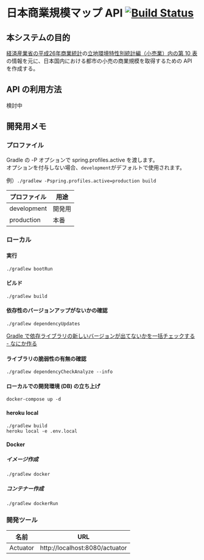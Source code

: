 # 日本商業規模マップ API [![Build Status](https://travis-ci.org/ptiringo/japan-commercial-map-api.svg?branch=master)](https://travis-ci.org/ptiringo/japan-commercial-map-api)

## 本システムの目的

[経済産業省の平成26年商業統計](http://www.meti.go.jp/statistics/tyo/syougyo/result-2.html)の[立地環境特性別統計編（小売業）内の第 10 表](http://www.meti.go.jp/statistics/tyo/syougyo/result-2/h26/index-ricchidata.html)の情報を元に、日本国内における都市の小売の商業規模を取得するための API を作成する。

## API の利用方法

検討中

## 開発用メモ

### プロファイル

Gradle の -P オプションで spring.profiles.active を渡します。  
オプションを付与しない場合、`development`がデフォルトで使用されます。

例）`./gradlew -Pspring.profiles.active=production build`

| プロファイル | 用途   |
| ------------ | ------ |
| development  | 開発用 |
| production   | 本番   |

### ローカル

#### 実行

`./gradlew bootRun`

#### ビルド

`./gradlew build`

#### 依存性のバージョンアップがないかの確認

`./gradlew dependencyUpdates`

[Gradle で依存ライブラリの新しいバージョンが出てないかを一括チェックする - なにか作る](http://create-something.hatenadiary.jp/entry/2017/05/04/112749)

#### ライブラリの脆弱性の有無の確認

`./gradlew dependencyCheckAnalyze --info`

#### ローカルでの開発環境 (DB) の立ち上げ

`docker-compose up -d`

#### heroku local

```
./gradlew build
heroku local -e .env.local
```

#### Docker

##### イメージ作成

`./gradlew docker`

##### コンテナー作成

`./gradlew dockerRun`

### 開発ツール

| 名前                   | URL                            |
| ---------------------- | ------------------------------ |
| Actuator               | http://localhost:8080/actuator |